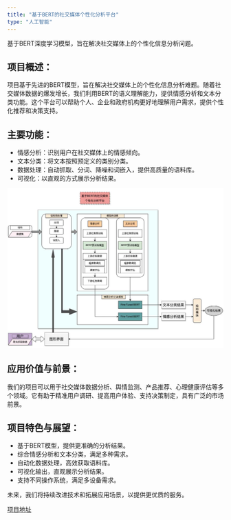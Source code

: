 ```yaml
---
title: "基于BERT的社交媒体个性化分析平台"
type: "人工智能"
---
```


基于BERT深度学习模型，旨在解决社交媒体上的个性化信息分析问题。

项目概述：
---
项目基于先进的BERT模型，旨在解决社交媒体上的个性化信息分析难题。随着社交媒体数据的爆发增长，我们利用BERT的语义理解能力，提供情感分析和文本分类功能。这个平台可以帮助个人、企业和政府机构更好地理解用户需求，提供个性化推荐和决策支持。

主要功能：
---
- 情感分析：识别用户在社交媒体上的情感倾向。
- 文本分类：将文本按照预定义的类别分类。
- 数据处理：自动抓取、分词、降噪和词嵌入，提供高质量的语料库。
- 可视化：以直观的方式展示分析结果。

![BERT](bert.jpg)

应用价值与前景：
---
我们的项目可以用于社交媒体数据分析、舆情监测、产品推荐、心理健康评估等多个领域。它有助于精准用户调研、提高用户体验、支持决策制定，具有广泛的市场前景。

项目特色与展望：
---
- 基于BERT模型，提供更准确的分析结果。
- 综合情感分析和文本分类，满足多种需求。
- 自动化数据处理，高效获取语料库。
- 可视化输出，直观展示分析结果。
- 支持不同操作系统，满足多设备需求。

未来，我们将持续改进技术和拓展应用场景，以提供更优质的服务。

[项目地址](https://github.com/jin-taiyu/Bnalyser.git)